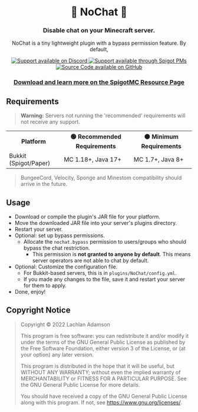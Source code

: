 <div align="center">

# 🚫 NoChat 💬

### Disable chat on your Minecraft server.

NoChat is a tiny lightweight plugin with a bypass permission feature. By default, 

<a href="https://www.discord.io/arcaneplugins">
<img src="https://img.shields.io/badge/Chat%20%2F%20Support-on%20Discord-skyblue?style=for-the-badge&logo=discord&logoColor=white" alt="Support available on Discord">
</a>
<a href="https://www.spigotmc.org/conversations/add?to=lokka30">
<img src="https://img.shields.io/badge/Chat%20%2F%20Support-Spigot%20PM-skyblue?style=for-the-badge&logo=googlemessages" alt="Support available through Spigot PMs">
</a>
<a href="https://github.com/lokka30/NoChat">
<img src="https://img.shields.io/badge/Source%20Code-on%20GitHub-skyblue?style=for-the-badge&logo=github" alt="Source Code available on GitHub">
</a>

<br />

### [Download and learn more on the SpigotMC Resource Page][0]

</div>

## Requirements

> **Warning:** Servers not running the 'recommended' requirements will not receive any support.

<table>
  <tr>
    <th>Platform</th>
    <th>🟢 Recommended Requirements</th>
    <th>🟠 Minimum Requirements</th>
  </tr>
  <tr>
    <td>Bukkit (Spigot/Paper)</td>
    <td>MC 1.18+, Java 17+</td>
    <td>MC 1.7+, Java 8+</td>
  </tr>
</table>

> BungeeCord, Velocity, Sponge and Minestom compatibility should arrive in the future.

## Usage

- Download or compile the plugin's JAR file for your platform.
- Move the downloaded JAR file into your server's plugins directory.
- Restart your server.
- Optional: set up bypass permissions.
  - Allocate the `nochat.bypass` permission to users/groups who should bypass the chat restriction.
    - This permission is **not granted to anyone by default**. This means server operators are not
    able to chat by default.
- Optional: Customize the configuration file.
  - For Bukkit-based servers, this is in `plugins/NoChat/config.yml`.
  - If you made any changes to the file, save it and restart your server for them to apply.
- Done, enjoy!

## Copyright Notice

> Copyright © 2022 Lachlan Adamson
> 
> This program is free software: you can redistribute it and/or modify
it under the terms of the GNU General Public License as published by
the Free Software Foundation, either version 3 of the License, or
(at your option) any later version.
> 
> This program is distributed in the hope that it will be useful,
but WITHOUT ANY WARRANTY; without even the implied warranty of
MERCHANTABILITY or FITNESS FOR A PARTICULAR PURPOSE.  See the
GNU General Public License for more details.
> 
> You should have received a copy of the GNU General Public License
along with this program.  If not, see <https://www.gnu.org/licenses/>.


[0]: https://en.wikipedia.org/wiki/Link_rot
